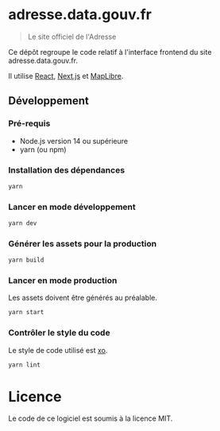 # adresse.data.gouv.fr

> Le site officiel de l'Adresse

Ce dépôt regroupe le code relatif à l'interface frontend du site adresse.data.gouv.fr.

Il utilise [React](https://reactjs.org), [Next.js](https://nextjs.org) et [MapLibre](https://maplibre.org).

## Développement

### Pré-requis

* Node.js version 14 ou supérieure
* yarn (ou npm)

### Installation des dépendances

```bash
yarn
```

### Lancer en mode développement

```bash
yarn dev
```

### Générer les assets pour la production

```bash
yarn build
```

### Lancer en mode production

Les assets doivent être générés au préalable.

```bash
yarn start
```

### Contrôler le style du code

Le style de code utilisé est [xo](https://github.com/xojs/xo).

```bash
yarn lint
```

# Licence

Le code de ce logiciel est soumis à la licence MIT.
